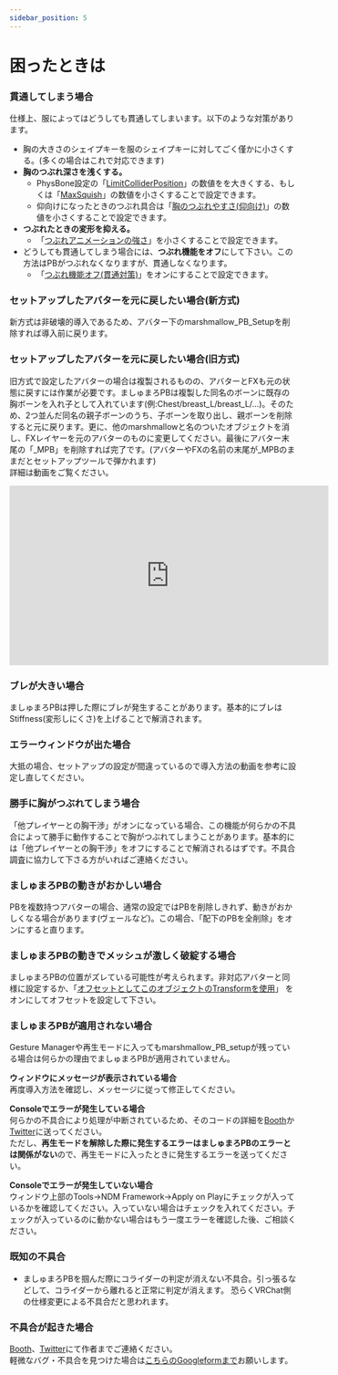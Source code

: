 ```yaml
---
sidebar_position: 5
---
```


# 困ったときは
### 貫通してしまう場合
仕様上、服によってはどうしても貫通してしまいます。以下のような対策があります。
- 胸の大きさのシェイプキーを服のシェイプキーに対してごく僅かに小さくする。(多くの場合はこれで対応できます)
- **胸のつぶれ深さを浅くする。**
    - PhysBone設定の「[LimitColliderPosition](https://wataame89.github.io/documents-marshmallowPB/setup#limitcolliderposition)」の数値をを大きくする、もしくは「[MaxSquish](https://wataame89.github.io/documents-marshmallowPB/setup#maxsquish)」の数値を小さくすることで設定できます。
    - 仰向けになったときのつぶれ具合は「[胸のつぶれやすさ(仰向け)](https://wataame89.github.io/documents-marshmallowPB/setup#%E8%83%B8%E3%81%AE%E3%81%A4%E3%81%B6%E3%82%8C%E3%82%84%E3%81%99%E3%81%95%E4%BB%B0%E5%90%91%E3%81%91)」の数値を小さくすることで設定できます。
- **つぶれたときの変形を抑える。**
    - 「[つぶれアニメーションの強さ](https://wataame89.github.io/documents-marshmallowPB/setup#%E3%81%A4%E3%81%B6%E3%82%8C%E3%82%A2%E3%83%8B%E3%83%A1%E3%83%BC%E3%82%B7%E3%83%A7%E3%83%B3%E3%81%AE%E5%BC%B7%E3%81%95)」を小さくすることで設定できます。
- どうしても貫通してしまう場合には、**つぶれ機能をオフ**にして下さい。この方法はPBがつぶれなくなりますが、貫通しなくなります。
    - 「[つぶれ機能オフ(貫通対策)](https://wataame89.github.io/documents-marshmallowPB/setup#%E3%81%A4%E3%81%B6%E3%82%8C%E6%A9%9F%E8%83%BD%E3%82%AA%E3%83%95%E8%B2%AB%E9%80%9A%E5%AF%BE%E7%AD%96)」をオンにすることで設定できます。

### セットアップしたアバターを元に戻したい場合(新方式)
新方式は非破壊的導入であるため、アバター下のmarshmallow_PB_Setupを削除すれば導入前に戻ります。

### セットアップしたアバターを元に戻したい場合(旧方式)
旧方式で設定したアバターの場合は複製されるものの、アバターとFXも元の状態に戻すには作業が必要です。ましゅまろPBは複製した同名のボーンに既存の胸ボーンを入れ子として入れています(例:Chest/breast_L/breast_L/…)。そのため、2つ並んだ同名の親子ボーンのうち、子ボーンを取り出し、親ボーンを削除すると元に戻ります。更に、他のmarshmallowと名のついたオブジェクトを消し、FXレイヤーを元のアバターのものに変更してください。最後にアバター末尾の「_MPB」を削除すれば完了です。(アバターやFXの名前の末尾が_MPBのままだとセットアップツールで弾かれます)  
詳細は動画をご覧ください。
<iframe width="560" height="315" src="https://www.youtube.com/embed/Nh1pLiSWz6I?si=6jGZxrHTBik8gz7L" title="YouTube video player" frameBorder="0" allow="accelerometer; autoplay; clipboard-write; encrypted-media; gyroscope; picture-in-picture; web-share" allowFullScreen></iframe>

### ブレが大きい場合
ましゅまろPBは押した際にブレが発生することがあります。基本的にブレはStiffness(変形しにくさ)を上げることで解消されます。

### エラーウィンドウが出た場合
大抵の場合、セットアップの設定が間違っているので導入方法の動画を参考に設定し直してください。

### 勝手に胸がつぶれてしまう場合
「他プレイヤーとの胸干渉」がオンになっている場合、この機能が何らかの不具合によって勝手に動作することで胸がつぶれてしまうことがあります。基本的には「他プレイヤーとの胸干渉」をオフにすることで解消されるはずです。不具合調査に協力して下さる方がいればご連絡ください。

### ましゅまろPBの動きがおかしい場合
PBを複数持つアバターの場合、通常の設定ではPBを削除しきれず、動きがおかしくなる場合があります(ヴェールなど)。この場合、「配下のPBを全削除」をオンにすると直ります。

### ましゅまろPBの動きでメッシュが激しく破綻する場合
ましゅまろPBの位置がズレている可能性が考えられます。非対応アバターと同様に設定するか、「[オフセットとしてこのオブジェクトのTransformを使用](https://wataame89.github.io/documents-marshmallowPB/setup#%E3%82%AA%E3%83%95%E3%82%BB%E3%83%83%E3%83%88%E3%81%A8%E3%81%97%E3%81%A6%E3%81%93%E3%81%AE%E3%82%AA%E3%83%96%E3%82%B8%E3%82%A7%E3%82%AF%E3%83%88%E3%81%AEtransform%E3%82%92%E4%BD%BF%E7%94%A8)」
をオンにしてオフセットを設定して下さい。

### ましゅまろPBが適用されない場合
Gesture Managerや再生モードに入ってもmarshmallow_PB_setupが残っている場合は何らかの理由でましゅまろPBが適用されていません。  

**ウィンドウにメッセージが表示されている場合**  
再度導入方法を確認し、メッセージに従って修正してください。

**Consoleでエラーが発生している場合**  
何らかの不具合により処理が中断されているため、そのコードの詳細を[Booth](https://wataame89.booth.pm)か[Twitter](https://twitter.com/wataameya_vr)に送ってください。  
ただし、**再生モードを解除した際に発生するエラーはましゅまろPBのエラーとは関係がない**ので、再生モードに入ったときに発生するエラーを送ってください。

**Consoleでエラーが発生していない場合**  
ウィンドウ上部のTools→NDM Framework→Apply on Playにチェックが入っているかを確認してください。入っていない場合はチェックを入れてください。チェックが入っているのに動かない場合はもう一度エラーを確認した後、ご相談ください。


### 既知の不具合
- ましゅまろPBを掴んだ際にコライダーの判定が消えない不具合。引っ張るなどして、コライダーから離れると正常に判定が消えます。
恐らくVRChat側の仕様変更による不具合だと思われます。

### 不具合が起きた場合
[Booth](https://wataame89.booth.pm)、[Twitter](https://twitter.com/wataameya_vr)にて作者までご連絡ください。  
軽微なバグ・不具合を見つけた場合は[こちらのGoogleformまで](https://forms.gle/DHajiroywcGEGHb98)お願いします。
